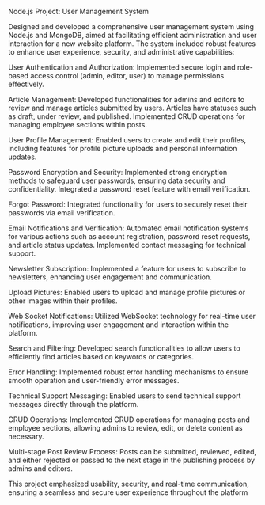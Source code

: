 Node.js Project: User Management System

Designed and developed a comprehensive user management system using Node.js and MongoDB, aimed at facilitating efficient administration and user interaction for a new website platform. 
The system included robust features to enhance user experience, security, and administrative capabilities:

User Authentication and Authorization: Implemented secure login and role-based access control (admin, editor, user) to manage permissions effectively.

Article Management: Developed functionalities for admins and editors to review and manage articles submitted by users. Articles have statuses such as draft,
under review, and published. Implemented CRUD operations for managing employee sections within posts.

User Profile Management: Enabled users to create and edit their profiles, including features for profile picture uploads and personal information updates.

Password Encryption and Security: Implemented strong encryption methods to safeguard user passwords, ensuring data security and confidentiality. 
Integrated a password reset feature with email verification.

Forgot Password: Integrated functionality for users to securely reset their passwords via email verification.

Email Notifications and Verification: Automated email notification systems for various actions such as account registration, 
password reset requests, and article status updates. Implemented contact messaging for technical support.

Newsletter Subscription: Implemented a feature for users to subscribe to newsletters, enhancing user engagement and communication.

Upload Pictures: Enabled users to upload and manage profile pictures or other images within their profiles.

Web Socket Notifications: Utilized WebSocket technology for real-time user notifications, improving user engagement and interaction within the platform.

Search and Filtering: Developed search functionalities to allow users to efficiently find articles based on keywords or categories.

Error Handling: Implemented robust error handling mechanisms to ensure smooth operation and user-friendly error messages.

Technical Support Messaging: Enabled users to send technical support messages directly through the platform.

CRUD Operations: Implemented CRUD operations for managing posts and employee sections, allowing admins to review, edit, or delete content as necessary.

Multi-stage Post Review Process: Posts can be submitted, reviewed, edited, and either rejected or passed to the next stage in the publishing process by admins and editors.

This project emphasized usability, security, and real-time communication, ensuring a seamless and secure user experience throughout the platform
